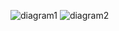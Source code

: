 ![diagram1](https://github.com/MarAls51/cprt-metadata-insertion/assets/74230641/5218feb4-b62e-4189-99dd-d5ecdef225a4)
![diagram2](https://github.com/MarAls51/cprt-metadata-insertion/assets/74230641/6d363d88-a838-46e2-afad-dc60570a1aec)
